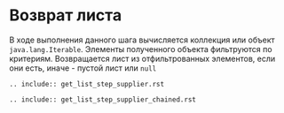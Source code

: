 # Возврат листа

В ходе выполнения данного шага вычисляется коллекция или объект `java.lang.Iterable`. Элементы полученного объекта
фильтруются по критериям. Возвращается лист из отфильтрованных элементов, если они есть, иначе - пустой лист или `null`

```{eval-rst}
.. include:: get_list_step_supplier.rst
```

```{eval-rst}
.. include:: get_list_step_supplier_chained.rst
```